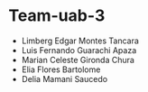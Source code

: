 # Team-uab-3

- Limberg Edgar Montes Tancara
- Luis Fernando Guarachi Apaza
- Marian Celeste Gironda Chura
- Elia Flores Bartolome
- Delia Mamani Saucedo